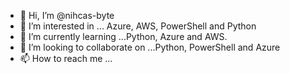 - 👋 Hi, I’m @nihcas-byte
- 👀 I’m interested in ... Azure, AWS, PowerShell and Python
- 🌱 I’m currently learning ...Python, Azure and AWS.
- 💞️ I’m looking to collaborate on ...Python, PowerShell and Azure
- 📫 How to reach me ...

<!---
nihcas-byte/nihcas-byte is a ✨ special ✨ repository because its `README.md` (this file) appears on your GitHub profile.
You can click the Preview link to take a look at your changes.
--->
